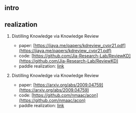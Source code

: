 ## intro


## realization

1. Distilling Knowledge via Knowledge Review
    * paper: [https://jiaya.me/papers/kdreview_cvpr21.pdf](https://jiaya.me/papers/kdreview_cvpr21.pdf)
    * code: [https://github.com/Jia-Research-Lab/ReviewKD](https://github.com/Jia-Research-Lab/ReviewKD)
    * paddle realization: [link](./knowledge_review/)

2. Distilling Knowledge via Knowledge Review
    * paper: [https://arxiv.org/abs/2009.04759](https://arxiv.org/abs/2009.04759)
    * code: [https://github.com/nmaac/acon](https://github.com/nmaac/acon)
    * paddle realization: [link](./acon/)
